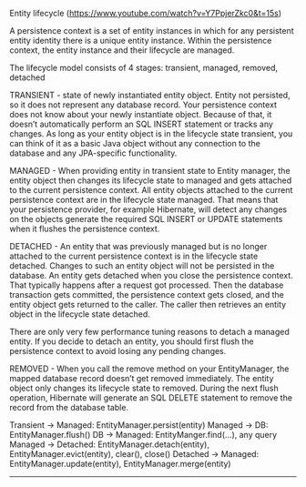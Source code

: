 Entity lifecycle (https://www.youtube.com/watch?v=Y7PpjerZkc0&t=15s)

A persistence context is a set of entity instances in which for any persistent entity identity
there is a unique entity instance. Within the persistence context, the entity instance and their
lifecycle are managed.

The lifecycle model consists of 4 stages: transient, managed, removed, detached

TRANSIENT - state of newly instantiated entity object. Entity not persisted, so it does not
represent any database record.
Your persistence context does not know about your newly instantiate object. 
Because of that, it doesn’t automatically perform an SQL INSERT statement or tracks any changes.
As long as your entity object is in the lifecycle state transient, you can think of it as 
a basic Java object without any connection to the database and any JPA-specific functionality.

MANAGED - When providing entity in transient state to Entity manager, the entity object then changes its 
lifecycle state to managed and gets attached to the current persistence context.
All entity objects attached to the current persistence context are in the lifecycle state managed.
That means that your persistence provider, for example Hibernate,
will detect any changes on the objects generate the required SQL INSERT or UPDATE statements
when it flushes the persistence context.

DETACHED - An entity that was previously managed but is no longer attached to the current persistence context
is in the lifecycle state detached. Changes to such an entity object will not be persisted in the database.
An entity gets detached when you close the persistence context.
That typically happens after a request got processed. Then the database transaction gets committed,
the persistence context gets closed, and the entity object gets returned to the caller.
The caller then retrieves an entity object in the lifecycle state detached.

There are only very few performance tuning reasons to detach a managed entity.
If you decide to detach an entity, you should first flush the persistence context to avoid losing any pending changes.

REMOVED - When you call the remove method on your EntityManager, the mapped database record doesn’t get removed immediately.
The entity object only changes its lifecycle state to removed. During the next flush operation,
Hibernate will generate an SQL DELETE statement to remove the record from the database table.

Transient -> Managed: EntityManager.persist(entity)
Managed -> DB: EntityManager.flush()
DB -> Managed: EntityManger.find(...), any query
Managed -> Detached: EntityManager.detach(entity), EntityManager.evict(entity), clear(), close()
Detached -> Managed: EntityManager.update(entity), EntityManager.merge(entity)

--------------------------------------------------------------------

